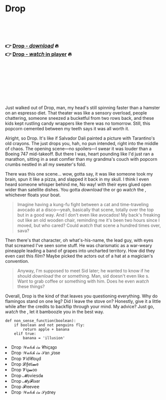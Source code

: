 <h1>Drop</h1>

<br><br><br>

<h3>👉 <a href="https://Davids-ticdamepea1983.github.io/vwsislqayr/">Drop - 𝘥𝘰𝘸𝘯𝘭𝘰𝘢𝘥</a> 🔥<br>
👉 <a href="https://Davids-ticdamepea1983.github.io/vwsislqayr/">Drop - 𝘸𝘢𝘵𝘤𝘩 in player</a> 🔥
</h3>



<br><br><br><br><br><br><br>


Just walked out of Drop, man, my head's still spinning faster than a hamster on an espresso diet. That theater was like a sensory overload, people chattering, someone sneezed a bucketful from two rows back, and these kids kept rustling candy wrappers like there was no tomorrow. Still, this popcorn cemented between my teeth says it was all worth it.

Alright, so Drop. It's like if Salvador Dali painted a picture with Tarantino's old crayons. The   just drops you, hah, no pun intended, right into the middle of chaos. The opening scene—no spoilers—I swear it was louder than a Boeing 747 mid-takeoff. But there I was, heart pounding like I'd just ran a marathon, sitting in a seat comfier than my grandma's couch with popcorn crumbs nestled in all my sweater's fold.

There was this one scene... wow, gotta say, it was like someone took my brain, spun it like a pizza, and slapped it back in my skull. I think I even heard someone whisper behind me, No way! with their eyes glued open wider than satellite dishes. You gotta 𝘥𝘰𝘸𝘯𝘭𝘰𝘢𝘥 the   or go 𝘸𝘢𝘵𝘤𝘩 the  , whichever floats your boat.

> Imagine having a kung-fu fight between a cat and time-traveling avocado at a disco—yeah, basically that scene, totally over the top but in a good way. And I don't even like avocados! My back's freaking out like an old wooden chair, reminding me it's been two hours since I moved, but who cared? Could 𝘸𝘢𝘵𝘤𝘩 that scene a hundred times over, sava?

Then there's that character, oh what's-his-name, the lead guy, with eyes that screamed I've seen some stuff. He was charismatic as a war-weary pineapple leading a band of grapes into uncharted territory. How did they even cast this 𝘧𝘪𝘭𝘮? Maybe picked the actors out of a hat at a magician's convention.

>Anyway, I'm supposed to meet Sid later; he wanted to know if he should 𝘥𝘰𝘸𝘯𝘭𝘰𝘢𝘥 the   or something. Man, sid doesn't even like  s. Want to grab coffee or something with him. Does he even 𝘸𝘢𝘵𝘤𝘩 these things?

Overall, Drop is the kind of   that leaves you questioning everything. Why do flamingos stand on one leg? Did I leave the stove on? Honestly, give it a little while after the credits to backflip through your mind. My advice? Just go, 𝘸𝘢𝘵𝘤𝘩 the  , let it bamboozle you in the best way.

```
def non_sense_function(boolean):
    if boolean and not penguins fly:
        return apple + banana
    elif true:
        banana = 'illusion'
```

<li>Drop 𝒲𝒶𝓉𝒸𝒽 𝒾𝓃 𝓒𝗁𝗂ç𝖺𝗀𝗈</li>
<li>Drop 𝒲𝒶𝓉𝒸𝒽 𝒾𝓃 𝒮𝖺𝗇 𝒥𝗈𝗌𝖾</li>
<li>Drop 𝓥𝗂ԁ𝓒𝗅𝗈ųԁ</li>
<li>Drop 𝓛𝗂ƒ𝖾𝗍𝗂𝓶𝖾</li>
<li>Drop 𝓥ų𝓶𝗈𝗈</li>
<li>Drop 𝓜𝗈ν𝗂𝖾𝗌ԁ𝖆</li>
<li>Drop 𝓜𝗒𝓕𝗅𝗂𝗑𝖾𝗋</li>
<li>Drop 𝓕𝗋𝖾𝖾ν𝖾𝖾</li>
<li>Drop 𝒲𝒶𝓉𝒸𝒽 𝒾𝓃 𝒮𝗒𝖽𝗇𝖾𝗒</li>
